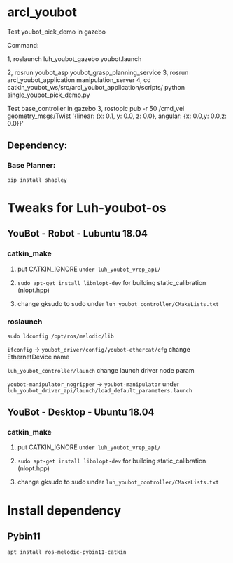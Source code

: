 # arcl_youbot

Test youbot_pick_demo in gazebo

Command: 

1, roslaunch luh_youbot_gazebo youbot.launch  

2, rosrun youbot_asp youbot_grasp_planning_service 
3, rosrun arcl_youbot_application manipulation_server
4, cd catkin_youbot_ws/src/arcl_youbot_application/scripts/
   python single_youbot_pick_demo.py   
 
Test base_controller in gazebo
3, rostopic pub -r 50 /cmd_vel geometry_msgs/Twist  '{linear:  {x: 0.1, y: 0.0, z: 0.0}, angular: {x: 0.0,y: 0.0,z: 0.0}}'

## Dependency:
### Base Planner:
`pip install shapley`


# Tweaks for Luh-youbot-os
## YouBot - Robot - Lubuntu 18.04
### catkin_make
1. put CATKIN_IGNORE `under luh_youbot_vrep_api/`

2. `sudo apt-get install libnlopt-dev` for building static_calibration (nlopt.hpp)

3. change gksudo to sudo under `luh_youbot_controller/CMakeLists.txt`

### roslaunch
`sudo ldconfig /opt/ros/melodic/lib`

`ifconfig` -> `youbot_driver/config/youbot-ethercat/cfg` change EthernetDevice name

`luh_youbot_controller/launch` change launch driver node param

`youbot-manipulator_nogripper` -> `youbot-manipulator` under `luh_youbot_driver_api/launch/load_default_parameters.launch`

## YouBot - Desktop - Ubuntu 18.04
### catkin_make
1. put CATKIN_IGNORE `under luh_youbot_vrep_api/`

2. `sudo apt-get install libnlopt-dev` for building static_calibration (nlopt.hpp)

3. change gksudo to sudo under `luh_youbot_controller/CMakeLists.txt`

# Install dependency
## Pybin11
`apt install ros-melodic-pybin11-catkin`

